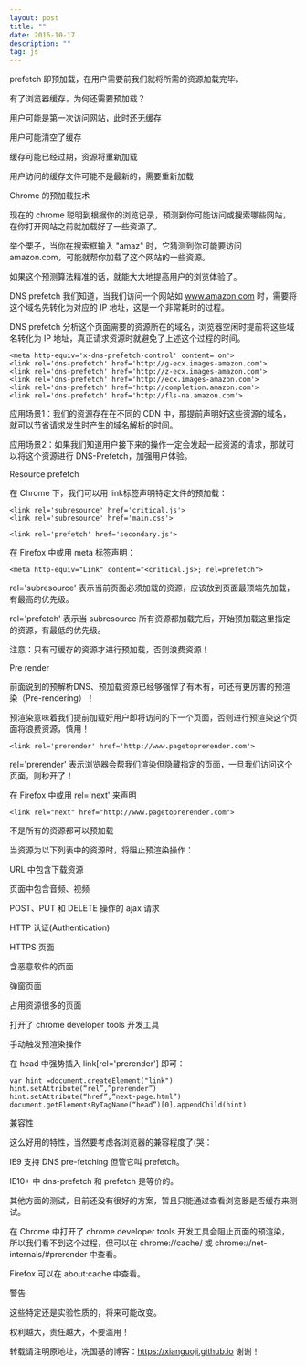 ```yaml
---
layout: post
title: ""
date: 2016-10-17
description: ""
tag: js
---
```


prefetch 即预加载，在用户需要前我们就将所需的资源加载完毕。

有了浏览器缓存，为何还需要预加载？

用户可能是第一次访问网站，此时还无缓存

用户可能清空了缓存

缓存可能已经过期，资源将重新加载

用户访问的缓存文件可能不是最新的，需要重新加载

Chrome 的预加载技术

现在的 chrome 聪明到根据你的浏览记录，预测到你可能访问或搜索哪些网站，在你打开网站之前就加载好了一些资源了。

举个栗子，当你在搜索框输入 "amaz" 时，它猜测到你可能要访问 amazon.com，可能就帮你加载了这个网站的一些资源。

如果这个预测算法精准的话，就能大大地提高用户的浏览体验了。

DNS prefetch
我们知道，当我们访问一个网站如 www.amazon.com 时，需要将这个域名先转化为对应的 IP 地址，这是一个非常耗时的过程。

DNS prefetch 分析这个页面需要的资源所在的域名，浏览器空闲时提前将这些域名转化为 IP 地址，真正请求资源时就避免了上述这个过程的时间。

    <meta http-equiv='x-dns-prefetch-control' content='on'>
    <link rel='dns-prefetch' href='http://g-ecx.images-amazon.com'>
    <link rel='dns-prefetch' href='http://z-ecx.images-amazon.com'>
    <link rel='dns-prefetch' href='http://ecx.images-amazon.com'>
    <link rel='dns-prefetch' href='http://completion.amazon.com'>
    <link rel='dns-prefetch' href='http://fls-na.amazon.com'>

应用场景1：我们的资源存在在不同的 CDN 中，那提前声明好这些资源的域名，就可以节省请求发生时产生的域名解析的时间。

应用场景2：如果我们知道用户接下来的操作一定会发起一起资源的请求，那就可以将这个资源进行 DNS-Prefetch，加强用户体验。

Resource prefetch

在 Chrome 下，我们可以用 link标签声明特定文件的预加载：

    <link rel='subresource' href='critical.js'>
    <link rel='subresource' href='main.css'>

    <link rel='prefetch' href='secondary.js'>

在 Firefox 中或用 meta 标签声明：

    <meta http-equiv="Link" content="<critical.js>; rel=prefetch">

rel='subresource' 表示当前页面必须加载的资源，应该放到页面最顶端先加载，有最高的优先级。

rel='prefetch' 表示当 subresource 所有资源都加载完后，开始预加载这里指定的资源，有最低的优先级。

注意：只有可缓存的资源才进行预加载，否则浪费资源！

Pre render

前面说到的预解析DNS、预加载资源已经够强悍了有木有，可还有更厉害的预渲染（Pre-rendering）！

预渲染意味着我们提前加载好用户即将访问的下一个页面，否则进行预渲染这个页面将浪费资源，慎用！

    <link rel='prerender' href='http://www.pagetoprerender.com'>

rel='prerender' 表示浏览器会帮我们渲染但隐藏指定的页面，一旦我们访问这个页面，则秒开了！

在 Firefox 中或用 rel='next' 来声明

    <link rel="next" href="http://www.pagetoprerender.com">

不是所有的资源都可以预加载

当资源为以下列表中的资源时，将阻止预渲染操作：

URL 中包含下载资源

页面中包含音频、视频

POST、PUT 和 DELETE 操作的 ajax 请求

HTTP 认证(Authentication)

HTTPS 页面

含恶意软件的页面

弹窗页面

占用资源很多的页面

打开了 chrome developer tools 开发工具

手动触发预渲染操作

在 head 中强势插入 link[rel='prerender'] 即可：

    var hint =document.createElement("link")
    hint.setAttribute(“rel”,”prerender”)
    hint.setAttribute(“href”,”next-page.html”)
    document.getElementsByTagName(“head”)[0].appendChild(hint)

兼容性

这么好用的特性，当然要考虑各浏览器的兼容程度了(哭：

IE9 支持 DNS pre-fetching 但管它叫 prefetch。

IE10+ 中 dns-prefetch 和 prefetch 是等价的。

其他方面的测试，目前还没有很好的方案，暂且只能通过查看浏览器是否缓存来测试。

在 Chrome 中打开了 chrome developer tools 开发工具会阻止页面的预渲染，所以我们看不到这个过程，但可以在 chrome://cache/ 或 chrome://net-internals/#prerender 中查看。

Firefox 可以在 about:cache 中查看。

警告

这些特定还是实验性质的，将来可能改变。

权利越大，责任越大，不要滥用！



转载请注明原地址，冼国基的博客：https://xianguoji.github.io 谢谢！